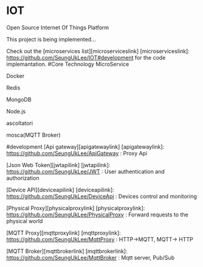 # IOT
Open Source Internet Of Things Platform

This project is being implemented...

Check out the 
[microservices list][microserviceslink]
[microserviceslink]: https://github.com/SeungUkLee/IOT#development
for the code implemantation.
#Core Technology
MicroService

Docker

Redis

MongoDB

Node.js

ascoltatori

mosca(MQTT Broker)

#development
[Api gateway][apigatewaylink]
[apigatewaylink]: https://github.com/SeungUkLee/ApiGateway
: Proxy Api

[Json Web Token][jwtapilink]
[jwtapilink]: https://github.com/SeungUkLee/JWT
: User authentication and authorization

[Device API][deviceapilink]
[deviceapilink]: https://github.com/SeungUkLee/DeviceApi
: Devices control and monitoring

[Physical Proxy][physicalproxylink]
[physicalproxylink]: https://github.com/SeungUkLee/PhysicalProxy
: Forward requests to the physical world

[MQTT Proxy][mqttproxylink]
[mqttproxylink]: https://github.com/SeungUkLee/MqttProxy
: HTTP->MQTT, MQTT-> HTTP

[MQTT Broker][mqttbrokerlink]
[mqttbrokerlink]: https://github.com/SeungUkLee/MqttBroker
: Mqtt server, Pub/Sub




